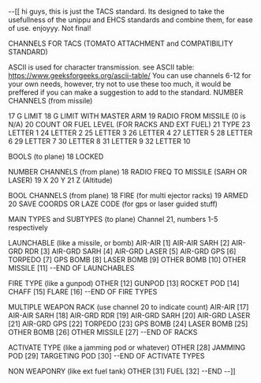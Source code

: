 --[[
hi guys, this is just the TACS standard. Its designed to take the usefullness of the unippu and EHCS standards and combine them, for ease of use. enjoyyy. Not final!


CHANNELS FOR TACS (TOMATO ATTACHMENT and COMPATIBILITY STANDARD)

ASCII is used for character transmission. see ASCII table: https://www.geeksforgeeks.org/ascii-table/
You can use channels 6-12 for your own needs, however, try not to use these too much, it would be preffered if you can make a suggestion to add to the standard.
NUMBER CHANNELS (from missile) 
 
17 G LIMIT
18 G LIMIT WITH MASTER ARM
19 RADIO FROM MISSILE (0 is N/A)
20 COUNT OR FUEL LEVEL (FOR RACKS AND EXT FUEL)
21 TYPE
23 LETTER 1
24 LETTER 2
25 LETTER 3
26 LETTER 4
27 LETTER 5
28 LETTER 6
29 LETTER 7
30 LETTER 8
31 LETTER 9
32 LETTER 10

BOOLS (to plane)
18 LOCKED

NUMBER CHANNELS (from plane)
18 RADIO FREQ TO MISSILE (SARH OR LASER)
19 X
20 Y
21 Z (Altitude)

BOOL CHANNELS (from plane)
18 FIRE (for multi ejector racks)
19 ARMED
20 SAVE COORDS OR LAZE CODE (for gps or laser guided stuff)




MAIN TYPES and SUBTYPES (to plane)
Channel 21, numbers 1-5 respectively

LAUNCHABLE (like a missile, or bomb)
AIR-AIR [1]
AIR-AIR SARH [2]
AIR-GRD RDR [3]
AIR-GRD SARH [4]
AIR-GRD LASER [5]
AIR-GRD GPS [6]
TORPEDO [7]
GPS BOMB [8]
LASER BOMB [9]
OTHER BOMB [10]
OTHER MISSILE [11]
--END OF LAUNCHABLES

FIRE TYPE (like a gunpod)
OTHER [12]
GUNPOD [13]
ROCKET POD [14] 
CHAFF [15]
FLARE [16]
--END OF FIRE TYPES

MULTIPLE WEAPON RACK (use channel 20 to indicate count)
AIR-AIR [17]
AIR-AIR SARH [18]
AIR-GRD RDR [19]
AIR-GRD SARH [20]
AIR-GRD LASER [21]
AIR-GRD GPS [22]
TORPEDO [23]
GPS BOMB [24]
LASER BOMB [25]
OTHER BOMB [26]
OTHER MISSILE [27]
--END OF RACKS

ACTIVATE TYPE (like a jamming pod or whatever)
OTHER [28]
JAMMING POD [29]
TARGETING POD [30]
--END OF ACTIVATE TYPES

NON WEAPONRY (like ext fuel tank)
OTHER [31]
FUEL [32]
--END
--]]
